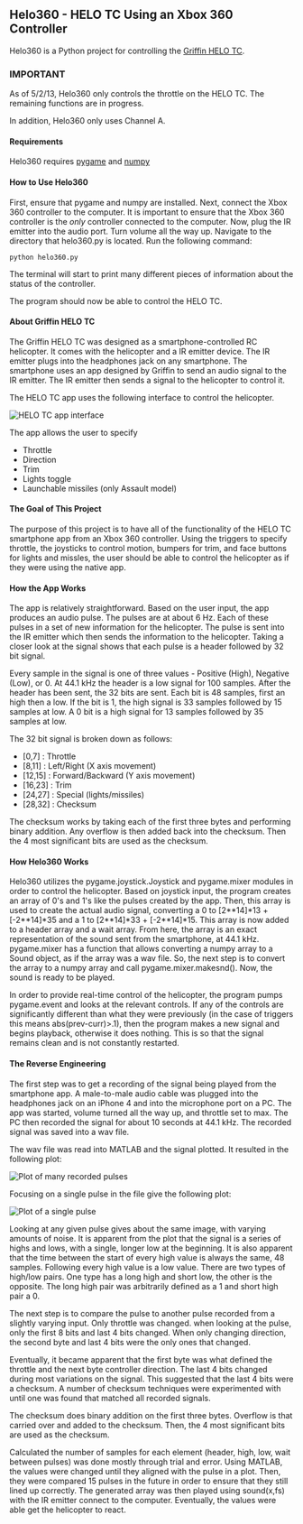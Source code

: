 ## Helo360 - HELO TC Using an Xbox 360 Controller

Helo360 is a Python project for controlling the [Griffin HELO TC](http://www.griffintechnology.com/helo-tc-touch-controlled-toy-helicopter). 

### IMPORTANT

As of 5/2/13, Helo360 only controls the throttle on the HELO TC. The remaining functions are in progress.

In addition, Helo360 only uses Channel A.

#### Requirements

Helo360 requires [pygame](http://www.pygame.org) and [numpy](http://http://www.numpy.org/)

#### How to Use Helo360

First, ensure that pygame and numpy are installed. Next, connect the Xbox 360 controller to the computer. It is important to ensure that the Xbox 360 controller is the *only* controller connected to the computer. Now, plug the IR emitter into the audio port. Turn volume all the way up. Navigate to the directory that helo360.py is located. Run the following command:

` python helo360.py `

The terminal will start to print many different pieces of information about the status of the controller. 

The program should now be able to control the HELO TC.

#### About Griffin HELO TC

The Griffin HELO TC was designed as a smartphone-controlled RC helicopter. It comes with the helicopter and a IR emitter device. The IR emitter plugs into the headphones jack on any smartphone. The smartphone uses an app designed by Griffin to send an audio signal to the IR emitter. The IR emitter then sends a signal to the helicopter to control it. 

The HELO TC app uses the following interface to control the helicopter. 

![HELO TC app interface](http://i.imgur.com/u6Mx3g4.png)

The app allows the user to specify 

 * Throttle
 * Direction
 * Trim
 * Lights toggle
 * Launchable missiles (only Assault model)
 
#### The Goal of This Project

The purpose of this project is to have all of the functionality of the HELO TC smartphone app from an Xbox 360 controller. Using the triggers to specify throttle, the joysticks to control motion, bumpers for trim, and face buttons for lights and missles, the user should be able to control the helicopter as if they were using the native app.

#### How the App Works

The app is relatively straightforward. Based on the user input, the app produces an audio pulse. The pulses are at about 6 Hz. Each of these pulses in a set of new information for the helicopter. The pulse is sent into the IR emitter which then sends the information to the helicopter. Taking a closer look at the signal shows that each pulse is a header followed by 32 bit signal. 

Every sample in the signal is one of three values - Positive (High), Negative (Low), or 0. At 44.1 kHz the header is a low signal for 100 samples. After the header has been sent, the 32 bits are sent. Each bit is 48 samples, first an high then a low. If the bit is 1, the high signal is 33 samples followed by 15 samples at low. A 0 bit is a high signal for 13 samples followed by 35 samples at low.

The 32 bit signal is broken down as follows:

 * [0,7] : Throttle
 * [8,11] : Left/Right (X axis movement)
 * [12,15] : Forward/Backward (Y axis movement)
 * [16,23] : Trim
 * [24,27] : Special (lights/missiles)
 * [28,32] : Checksum
 
The checksum works by taking each of the first three bytes and performing binary addition. Any overflow is then added back into the checksum. Then the 4 most significant bits are used as the checksum.

#### How Helo360 Works

Helo360 utilizes the pygame.joystick.Joystick and pygame.mixer modules in order to control the helicopter. Based on joystick input, the program creates an array of 0's and 1's like the pulses created by the app. Then, this array is used to create the actual audio signal, converting a 0 to [2\*\*14]\*13 + [-2\*\*14]\*35 and a 1 to [2\*\*14]\*33 + [-2\*\*14]\*15. This array is now added to a header array and a wait array. From here, the array is an exact representation of the sound sent from the smartphone, at 44.1 kHz. pygame.mixer has a function that allows converting a numpy array to a Sound object, as if the array was a wav file. So, the next step is to convert the array to a numpy array and call pygame.mixer.makesnd(). Now, the sound is ready to be played.

In order to provide real-time control of the helicopter, the program pumps pygame.event and looks at the relevant controls. If any of the controls are significantly different than what they were previously (in the case of triggers this means abs(prev-curr)>.1), then the program makes a new signal and begins playback, otherwise it does nothing. This is so that the signal remains clean and is not constantly restarted.

#### The Reverse Engineering

The first step was to get a recording of the signal being played from the smartphone app. A male-to-male audio cable was plugged into the headphones jack on an iPhone 4 and into the microphone port on a PC. The app was started, volume turned all the way up, and throttle set to max. The PC then recorded the signal for about 10 seconds at 44.1 kHz. The recorded signal was saved into a wav file.

The wav file was read into MATLAB and the signal plotted. It resulted in the following plot:

![Plot of many recorded pulses](http://i.imgur.com/4EZOpia.jpg)

Focusing on a single pulse in the file give the following plot:

![Plot of a single pulse](http://i.imgur.com/FhqMgCe.jpg)

Looking at any given pulse gives about the same image, with varying amounts of noise. It is apparent from the plot that the signal is a series of highs and lows, with a single, longer low at the beginning. It is also apparent that the time between the start of every high value is always the same, 48 samples. Following every high value is a low value. There are two types of high/low pairs. One type has a long high and short low, the other is the opposite. The long high pair was arbitrarily defined as a 1 and short high pair a 0.

The next step is to compare the pulse to another pulse recorded from a slightly varying input. Only throttle was changed. when looking at the pulse, only the first 8 bits and last 4 bits changed. When only changing direction, the second byte and last 4 bits were the only ones that changed.

Eventually, it became apparent that the first byte was what defined the throttle and the next byte controller direction. The last 4 bits changed during most variations on the signal. This suggested that the last 4 bits were a checksum. A number of checksum techniques were experimented with until one was found that matched all recorded signals.

The checksum does binary addition on the first three bytes. Overflow is that carried over and added to the checksum. Then, the 4 most significant bits are used as the checksum.

Calculated the number of samples for each element (header, high, low, wait between pulses) was done mostly through trial and error. Using MATLAB, the values were changed until they aligned with the pulse in a plot. Then, they were compared 15 pulses in the future in order to ensure that they still lined up correctly.  The generated array was then played using sound(x,fs) with the IR emitter connect to the computer. Eventually, the values were able get the helicopter to react.